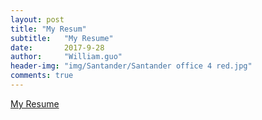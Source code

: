 ```yaml
---
layout: post
title: "My Resum"
subtitle:   "My Resume"
date:       2017-9-28
author:     "William.guo"
header-img: "img/Santander/Santander office 4 red.jpg"
comments: true
---
```

<a href="/img/aliyun/Resume.pdf" onClick="ga('send', 'event', 'Menu', 'Download', 'Resume.pdf');">My Resume</a>

